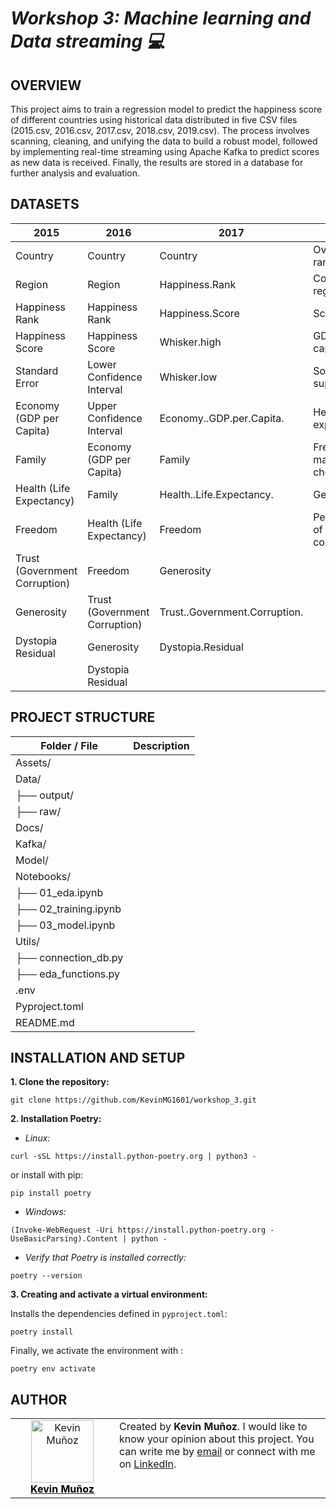 # ***Workshop 3: Machine learning and Data streaming 💻***

## **OVERVIEW**
This project aims to train a regression model to predict the happiness score of different countries using historical data distributed in five CSV files (2015.csv, 2016.csv, 2017.csv, 2018.csv, 2019.csv). The process involves scanning, cleaning, and unifying the data to build a robust model, followed by implementing real-time streaming using Apache Kafka to predict scores as new data is received. Finally, the results are stored in a database for further analysis and evaluation.

## **DATASETS**
| **2015**                      | **2016**                      | **2017**                      | **2018**                     | **2019**                     |
|-------------------------------|-------------------------------|-------------------------------|------------------------------|------------------------------|
| Country                       | Country                       | Country                       | Overall rank                 | Overall rank                 |
| Region                        | Region                        | Happiness.Rank                | Country or region            | Country or region            |
| Happiness Rank                | Happiness Rank                | Happiness.Score               | Score                        | Score                        |
| Happiness Score               | Happiness Score               | Whisker.high                  | GDP per capita               | GDP per capita               |
| Standard Error                | Lower Confidence Interval     | Whisker.low                   | Social support               | Social support               |
| Economy (GDP per Capita)      | Upper Confidence Interval     | Economy..GDP.per.Capita.      | Healthy life expectancy      | Healthy life expectancy      |
| Family                        | Economy (GDP per Capita)      | Family                        | Freedom to make life choices | Freedom to make life choices |
| Health (Life Expectancy)      | Family                        | Health..Life.Expectancy.      | Generosity                   | Generosity                   |
| Freedom                       | Health (Life Expectancy)      | Freedom                       | Perceptions of corruption    | Perceptions of corruption    |
| Trust (Government Corruption) | Freedom                       | Generosity                    |                              |                              |
| Generosity                    | Trust (Government Corruption) | Trust..Government.Corruption. |                              |                              |
| Dystopia Residual             | Generosity                    | Dystopia.Residual             |                              |                              |
|                               | Dystopia Residual             |                               |                              |                              |


## **PROJECT STRUCTURE**
| Folder / File | Description |
| ------------- |:-------------:|
| Assets/       | |
| Data/         | |
|├── output/    | |
|├── raw/       | |
| Docs/         | |
| Kafka/        | |
| Model/        | |
| Notebooks/    | |
|├── 01_eda.ipynb       | |
|├── 02_training.ipynb  | |
|├── 03_model.ipynb      | |
| Utils/        | |
|├── connection_db.py     | |
|├── eda_functions.py     | |
| .env          | |
| Pyproject.toml   | |
| README.md     | |




## **INSTALLATION AND SETUP**

**1. Clone the repository:**
```
git clone https://github.com/KevinMG1601/workshop_3.git
```
**2. Installation Poetry:**
* *Linux:*
```
curl -sSL https://install.python-poetry.org | python3 -
```
or install with pip:
```
pip install poetry
```
* *Windows:*
```
(Invoke-WebRequest -Uri https://install.python-poetry.org -UseBasicParsing).Content | python -
```
* *Verify that Poetry is installed correctly:*
```
poetry --version
``` 

**3. Creating and activate a virtual environment:**

Installs the dependencies defined in `pyproject.toml`:
```
poetry install
```
Finally, we activate the environment with :
```
poetry env activate
```

## **AUTHOR**
<table style="border-collapse: collapse; border: none;">
  <tr>
    <td align="center" width="150" style="border: none;">
      <a href="https://github.com/KevinMG1601">
        <img src="https://avatars.githubusercontent.com/u/143461336?v=4" width="100px" alt="Kevin Muñoz"/><br />
        <span style="color: black; font-weight: bold;">Kevin Muñoz</span>
      </a>
    </td>
    <td style="border: none; vertical-align: top;">
      Created by <b>Kevin Muñoz</b>. I would like to know your opinion about this project. You can write me by <a href="mailto:kevin.andres2636@gmail.com">email</a> or connect with me on <a href="https://www.linkedin.com/in/kevin-mu%C3%B1oz-231b80303/">LinkedIn</a>.
    </td>
  </tr>
</table>
